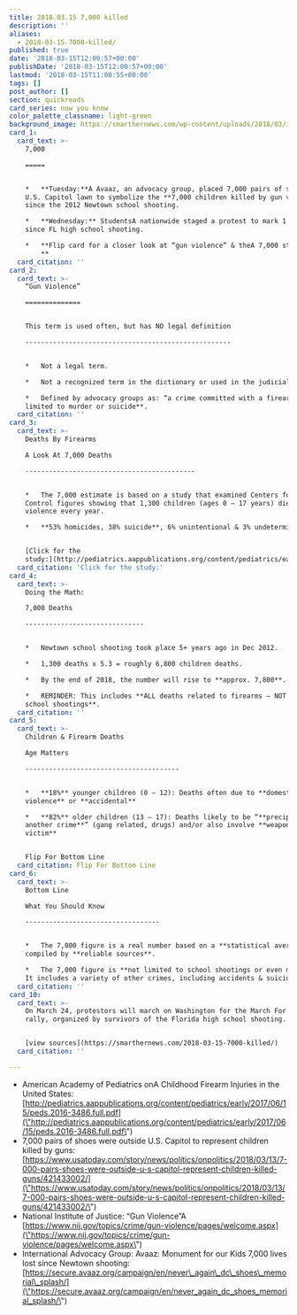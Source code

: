 ```yaml
---
title: 2018.03.15 7,000 killed
description: ''
aliases:
  - 2018-03-15-7000-killed/
published: true
date: '2018-03-15T12:00:57+00:00'
publishDate: '2018-03-15T12:00:57+00:00'
lastmod: '2018-03-15T11:00:55+00:00'
tags: []
post_author: []
section: quickreads
card_series: now you know
color_palette_classname: light-green
background_image: https://smarthernews.com/wp-content/uploads/2018/03/image1-2.jpeg
card_1:
  card_text: >-
    7,000

    =====


    *   **Tuesday:**A Avaaz, an advocacy group, placed 7,000 pairs of shoes on
    U.S. Capitol lawn to symbolize the **7,000 children killed by gun violence**
    since the 2012 Newtown school shooting.

    *   **Wednesday:** StudentsA nationwide staged a protest to mark 1 month
    since FL high school shooting.

    *   **Flip card for a closer look at “gun violence” & theA 7,000 stat  
        **
  card_citation: ''
card_2:
  card_text: >-
    “Gun Violence”

    ==============


    This term is used often, but has NO legal definition

    ----------------------------------------------------


    *   Not a legal term.

    *   Not a recognized term in the dictionary or used in the judicial system.

    *   Defined by advocacy groups as: “a crime committed with a firearm” **not
    limited to murder or suicide**.
  card_citation: ''
card_3:
  card_text: >-
    Deaths By Firearms  

    A Look At 7,000 Deaths

    -------------------------------------------


    *   The 7,000 estimate is based on a study that examined Centers for Disease
    Control figures showing that 1,300 children (ages 0 – 17 years) die from gun
    violence every year.

    *   **53% homicides, 38% suicide**, 6% unintentional & 3% undetermined


    [Click for the
    study:](http://pediatrics.aappublications.org/content/pediatrics/early/2017/06/15/peds.2016-3486.full.pdf)
  card_citation: 'Click for the study:'
card_4:
  card_text: >-
    Doing the Math:  

    7,000 Deaths

    ------------------------------


    *   Newtown school shooting took place 5+ years ago in Dec 2012.

    *   1,300 deaths x 5.3 = roughly 6,800 children deaths.

    *   By the end of 2018, the number will rise to **approx. 7,800**.

    *   REMINDER: This includes **ALL deaths related to firearms – NOT just
    school shootings**.
  card_citation: ''
card_5:
  card_text: >-
    Children & Firearm Deaths  

    Age Matters

    ---------------------------------------


    *   **18%** younger children (0 – 12): Deaths often due to **domestic
    violence** or **accidental**

    *   **82%** older children (13 – 17): Deaths likely to be “**precipitated by
    another crime**” (gang related, drugs) and/or also involve **weapon use by
    victim**


    Flip For Bottom Line
  card_citation: Flip For Bottom Line
card_6:
  card_text: >-
    Bottom Line  

    What You Should Know

    ----------------------------------


    *   The 7,000 figure is a real number based on a **statistical average**
    compiled by **reliable sources**.

    *   The 7,000 figure is **not limited to school shootings or even murders**.
    It includes a variety of other crimes, including accidents & suicides.
  card_citation: ''
card_10:
  card_text: >-
    On March 24, protestors will march on Washington for the March For Our Lives
    rally, organized by survivors of the Florida high school shooting.


    [view sources](https://smarthernews.com/2018-03-15-7000-killed/)
  card_citation: ''

---
```

*   American Academy of Pediatrics onA Childhood Firearm Injuries in the United States: [http://pediatrics.aappublications.org/content/pediatrics/early/2017/06/15/peds.2016-3486.full.pdf](\"http://pediatrics.aappublications.org/content/pediatrics/early/2017/06/15/peds.2016-3486.full.pdf\")
*   7,000 pairs of shoes were outside U.S. Capitol to represent children killed by guns: [https://www.usatoday.com/story/news/politics/onpolitics/2018/03/13/7-000-pairs-shoes-were-outside-u-s-capitol-represent-children-killed-guns/421433002/](\"https://www.usatoday.com/story/news/politics/onpolitics/2018/03/13/7-000-pairs-shoes-were-outside-u-s-capitol-represent-children-killed-guns/421433002/\")
*   National Institute of Justice: “Gun Violence”A [https://www.nij.gov/topics/crime/gun-violence/pages/welcome.aspx](\"https://www.nij.gov/topics/crime/gun-violence/pages/welcome.aspx\")
*   International Advocacy Group: Avaaz: Monument for our Kids 7,000 lives lost since Newtown shooting: [https://secure.avaaz.org/campaign/en/never\_again\_dc\_shoes\_memorial\_splash/](\"https://secure.avaaz.org/campaign/en/never_again_dc_shoes_memorial_splash/\")